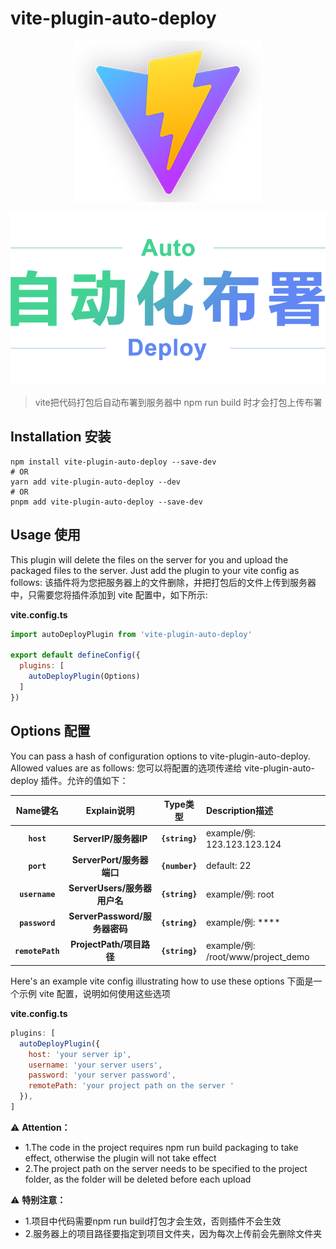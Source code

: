 
# vite-plugin-auto-deploy
<p align="center">
<img width="300" src="./src/assets/images/logo-with-shadow.png" alt="vite-plugin-auto-deploy" />
</p>
<p align="center">
<img width="730" src="./src/assets/images/auto_header.png" alt="vite-plugin-auto-deploy" />
</p>

> vite把代码打包后自动布署到服务器中
npm run build 时才会打包上传布署

## Installation 安装

```console
npm install vite-plugin-auto-deploy --save-dev
# OR
yarn add vite-plugin-auto-deploy --dev
# OR
pnpm add vite-plugin-auto-deploy --save-dev
```

## Usage 使用

This plugin will delete the files on the server for you and upload the packaged files to the server. Just add the plugin to your vite config as follows:
该插件将为您把服务器上的文件删除，并把打包后的文件上传到服务器中，只需要您将插件添加到 vite 配置中，如下所示:

**vite.config.ts**
```js
import autoDeployPlugin from 'vite-plugin-auto-deploy'

export default defineConfig({
  plugins: [
    autoDeployPlugin(Options)
  ]
})
```

## Options 配置

You can pass a hash of configuration options to vite-plugin-auto-deploy. Allowed values are as follows:
您可以将配置的选项传递给 vite-plugin-auto-deploy 插件。允许的值如下：

|Name键名|Explain说明|Type类型|Description描述|
|:--:|:--:|:--:|:----------|
|**`host`**|**ServerIP/服务器IP**|**`{string}`**|example/例: 123.123.123.124|
|**`port`**|**ServerPort/服务器端口**|**`{number}`**|default: 22|
|**`username`**|**ServerUsers/服务器用户名**|**`{string}`**|example/例: root|
|**`password`**|**ServerPassword/服务器密码**|**`{string}`**|example/例: ****|
|**`remotePath`**|**ProjectPath/项目路径**|**`{string}`**|example/例: /root/www/project_demo|

Here's an example vite config illustrating how to use these options
下面是一个示例 vite 配置，说明如何使用这些选项

**vite.config.ts**
```js
plugins: [
  autoDeployPlugin({
    host: 'your server ip',
    username: 'your server users',
    password: 'your server password',
    remotePath: 'your project path on the server '
  }),
]
```

⚠️ **Attention：**
* 1.The code in the project requires npm run build packaging to take effect, otherwise the plugin will not take effect
* 2.The project path on the server needs to be specified to the project folder, as the folder will be deleted before each upload

⚠️ **特别注意：**
* 1.项目中代码需要npm run build打包才会生效，否则插件不会生效
* 2.服务器上的项目路径要指定到项目文件夹，因为每次上传前会先删除文件夹
